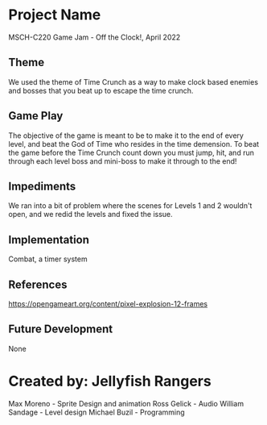 # Project Name
MSCH-C220 Game Jam - Off the Clock!, April 2022

## Theme
We used the theme of Time Crunch as a way to make clock based enemies and bosses that you beat up to escape the time crunch.

## Game Play
The objective of the game is meant to be to make it to the end of every level, and beat the God of Time who resides in the time demension. To beat the game before the Time Crunch count down you must jump, hit, and run through each level boss and mini-boss to make it through to the end! 

## Impediments
We ran into a bit of problem where the scenes for Levels 1 and 2 wouldn't open, and we redid the levels and fixed the issue.
## Implementation
Combat, a timer system

## References
https://opengameart.org/content/pixel-explosion-12-frames

## Future Development
None

# Created by: Jellyfish Rangers
Max Moreno - Sprite Design and animation
Ross Gelick - Audio
William Sandage - Level design
Michael Buzil - Programming
